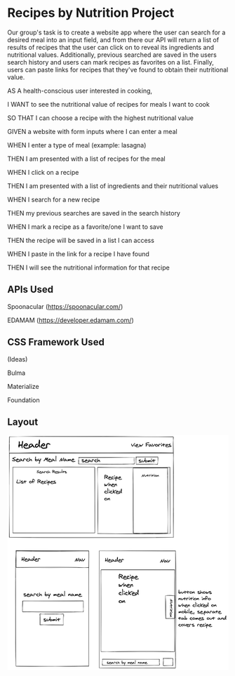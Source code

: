 # Recipes by Nutrition Project

Our group's task is to create a website app where the user can search for a desired meal into an input field, and from there our API will return a list of results of recipes that the user can click on to reveal its ingredients and nutritional values. Additionally, previous searched are saved in the users search history and users can mark recipes as favorites on a list. Finally, users can paste links for recipes that they've found to obtain their nutritional value.



AS A health-conscious user interested in cooking,

I WANT to see the nutritional value of recipes for meals I want to cook

SO THAT I can choose a recipe with the highest nutritional value


GIVEN a website with form inputs where I can enter a meal

WHEN I enter a type of meal (example: lasagna)

THEN I am presented with a list of recipes for the meal

WHEN I click on a recipe

THEN I am presented with a list of ingredients and their nutritional values

WHEN I search for a new recipe

THEN my previous searches are saved in the search history

WHEN I mark a recipe as a favorite/one I want to save

THEN the recipe will be saved in a list I can access

WHEN I paste in the link for a recipe I have found

THEN I will see the nutritional information for that recipe


## APIs Used

Spoonacular (https://spoonacular.com/)

EDAMAM (https://developer.edamam.com/)


## CSS Framework Used

(Ideas)

Bulma

Materialize

Foundation

## Layout

![website layout](https://raw.githubusercontent.com/mercspring/recipes-by-nutrition/dev/layout.png)

